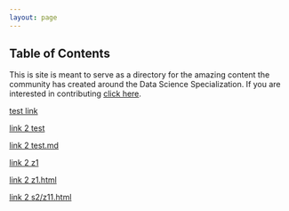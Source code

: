 ```yaml
---
layout: page
---
```


## Table of Contents

This is site is meant to serve as a directory for the amazing content the
community has created around the Data Science Specialization. If you are
interested in contributing [click here](https://github.com/DataScienceSpecialization/DataScienceSpecialization.github.io#contributing).

[test link](/s2/)

[link 2 test](/test/)

[link 2 test.md](test.md)

[link 2 z1](/z1/)

[link 2 z1.html](z1.html)

[link 2 s2/z11.html](s2/z11.html)

